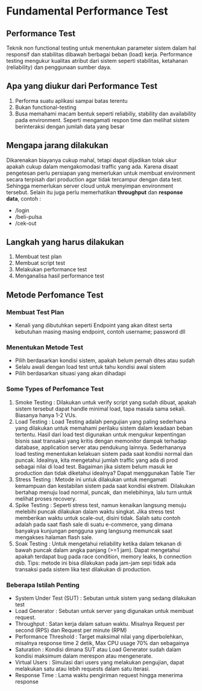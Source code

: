 # Fundamental Performance Test

## Performance Test
Teknik non functional testing untuk menentukan parameter sistem dalam hal responsif dan stabilitas dibawah berbagai beban (load) kerja. Performance testing mengukur kualitas atribut dari sistem seperti stabilitas, ketahanan (reliability) dan penggunaan sumber daya.

## Apa yang diukur dari Performance Test
1. Performa suatu aplikasi sampai batas terentu
2. Bukan functional-testing 
3. Busa memahami macam bentuk seperti reliabiliy, stability dan availability pada environment. Seperti mengamati respon time dan melihat sistem berinteraksi dengan jumlah data yang besar

## Mengapa jarang dilakukan
Dikarenakan biayanya cukup mahal, tetapi dapat dijadikan tolak ukur apakah cukup dalam mengakomodasi traffic yang ada. Karena disaat pengetesan perlu persiapan yang memerlukan untuk membuat environment secara terpisah dari production agar tidak tercampur dengan data test. Sehingga memerlukan server cloud untuk menyimpan environment tersebut. Selain itu juga perlu memerhatikan **throughput** dan **response data**, contoh :
* /login
* /beli-pulsa
* /cek-out

## Langkah yang harus dilakukan
1. Membuat test plan
2. Membuat script test
3. Melakukan performance test
4. Menganalisa hasil performance test


## Metode Perfomance Test
### Membuat Test Plan
- Kenali yang dibutuhkan seperti Endpoint yang akan ditest serta kebutuhan masing masing endpoint, contoh username; password dll

### Menentukan Metode Test
- Pilih berdasarkan kondisi sistem, apakah belum pernah dites atau sudah
- Selalu awali dengan load test untuk tahu kondisi awal sistem
- Pilih berdasarkan situasi yang akan dihadapi

### Some Types of Perfomance Test
1. Smoke Testing : Dilakukan untuk verify script yang sudah dibuat, apakah sistem tersebut dapat handle minimal load, tapa masala sama sekali. Biasanya hanya 1-2 VUs.
2. Load Testing : Load Testing adalah pengujian yang paling sederhana yang dilakukan untuk memahami perilaku sistem dalam keadaan beban tertentu. Hasil dari load test digunakan untuk mengukur kepentingan bisnis saat transaksi yang kritis dengan memonitor dampak terhadap database, application server atau pendukung lainnya. Sederhananya load testing menentukan kelakuan sistem pada saat kondisi normal dan puncak. Idealnya, kita mengetahui jumlah traffic yang ada di prod sebagai nilai di load test. Bagaiman jika sistem belum masuk ke production dan tidak diketahui idealnya? Dapat menggunakan Table Tier
3. Stress Testing : Metode ini untuk dilakukan untuk mengamati kemampuan dan kestabilan sistem pada saat kondisi ekstrem. Dilakukan bertahap menuju load normal, puncak, dan melebihinya, lalu turn untuk melihat proses recovery.
4. Spike Testing : Seperti stress test, namun kenaikan langsung menuju melebihi puncak dilakukan dalam waktu singkat. Jika stress test memberikan waktu untuk scale-out, disini tidak. Salah satu contoh adalah pada saat flash sale di suatu e-commerce, yang dimana banyakya kunjungan pengguna yang langsung memuncak saat mengakses halaman flash sale.
5. Soak Testing : Untuk mengetahui reliability ketika dalam tekanan di bawah puncak dalam angka panjang (>=1 jam). Dapat mengetahui apakah terdapat bug pada race condition, memory leaks, b connection dsb. Tips: metode ini bisa dilakukan pada jam-jam sepi tidak ada transaksi pada sistem lika test dilakukan di production.

### Beberapa Istilah Penting 
* System Under Test (SUT) : Sebutan untuk sistem yang sedang dilakukan test
* Load Generator : Sebutan untuk server yang digunakan untuk membuat request.
* Throughput : Satan kerja dalam satuan waktu. Misalnya Request per second (RPS) dan Request per minute (RPM)
* Performance Threshold : Target maksimal nilai yang diperbolehkan, misalnya response time 2 detik, Max CPU usage 70% dan sebagainya
* Saturation : Kondisi dimana SUT atau Load Generator sudah dalam kondisi maksimum dalam merespon atau mengenerate.
* Virtual Users : Simulasi dari users yang melakukan pengujian, dapat melakukan satu atau lebih requests dalam satu iterasi.
* Response Time : Lama waktu pengiriman request hingga menerima response

   



